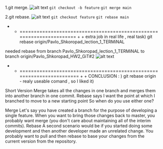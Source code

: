 
1.git merge.
![alt text](https://github.com/[4Pavlo2]/[Pavlo_Shkoropad_HW2_GiT#2]/blob/[main]/st1.png?raw=true)
`git checkout -b feature`
`git merge main`

2.git rebase.
![alt text](https://github.com/[4Pavlo2]/[Pavlo_Shkoropad_HW2_GiT#2]/blob/[main]/st2.png?raw=true)
`git checkout feature`
`git rebase main`

 + + ===================================================================== + +
extra job in real life , real task)
git rebase origin/Pavlo_Shkoropad_lection_1_TERMiNAL

needed rebase from branch Pavlo_Shkoropad_lection_1_TERMiNAL
to branch origin/Pavlo_Shkoropad_HW2_GiT#2
![alt text](https://github.com/[4Pavlo2]/[Pavlo_Shkoropad_HW2_GiT#2]/blob/[main]/real-rebase-real-task.jpeg?raw=true)


 + + ====================================================================== + +
 CONCLUSION : )
git rebase origin - realy useable comand , so I liked it)

Short Version
Merge takes all the changes in one branch and merges them into another branch in one commit.
Rebase says I want the point at which I branched to move to a new starting point
So when do you use either one?

Merge
Let's say you have created a branch for the purpose of developing a single feature. When you want to bring those changes back to master, you probably want merge (you don't care about maintaining all of the interim commits).
Rebase
A second scenario would be if you started doing some development and then another developer made an unrelated change. You probably want to pull and then rebase to base your changes from the current version from the repository.